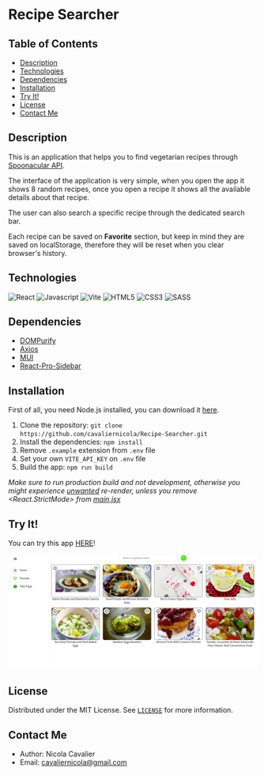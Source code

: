 # Recipe Searcher

## Table of Contents
* [Description](#description)
* [Technologies](#technlogies)
* [Dependencies](#dependencies)
* [Installation](#installation)
* [Try It!](#try-it)
* [License](#license)
* [Contact Me](#contact-me)

## Description
This is an application that helps you to find vegetarian recipes through [Spoonacular API](https://spoonacular.com/food-api/docs).

The interface of the application is very simple, when you open the app it shows 8 random recipes, once you open a recipe it shows all the available details about that recipe. 

The user can also search a specific recipe through the dedicated search bar. 

Each recipe can be saved on **Favorite** section, but keep in mind they are saved on localStorage, therefore they will be reset when you clear browser's history.

## Technologies
![React](https://img.shields.io/badge/react-%2320232a.svg?style=for-the-badge&logo=react&logoColor=%2361DAFB) ![Javascript](https://img.shields.io/badge/JavaScript-323330?style=for-the-badge&logo=javascript&logoColor=F7DF1E) ![Vite](https://img.shields.io/badge/Vite-%2320232a.svg?style=for-the-badge&logo=vite&logoColor=%2361DAFB)
![HTML5](https://img.shields.io/badge/html5-%23E34F26.svg?style=for-the-badge&logo=html5&logoColor=white) ![CSS3](https://img.shields.io/badge/css3-%231572B6.svg?style=for-the-badge&logo=css3&logoColor=white) ![SASS](https://img.shields.io/badge/SASS-hotpink.svg?style=for-the-badge&logo=SASS&logoColor=white)

## Dependencies
* [DOMPurify](https://github.com/cure53/DOMPurify)
* [Axios](https://axios-http.com/)
* [MUI](https://mui.com/)
* [React-Pro-Sidebar](https://github.com/azouaoui-med/react-pro-sidebar)

## Installation
First of all, you need Node.js installed, you can download it [here](https://nodejs.org/it/download/).

1. Clone the repository: `git clone https://github.com/cavaliernicola/Recipe-Searcher.git`
1. Install the dependencies: `npm install`
1. Remove `.example` extension from `.env` file
1. Set your own `VITE_API_KEY` on `.env` file
1. Build the app: `npm run build`

*Make sure to run production build and not development, otherwise you might experience [unwanted](https://stackoverflow.com/a/61897567) re-render, unless you remove <React.StrictMode> from [main.jsx](https://github.com/cavaliernicola/Recipe-Searcher/blob/f8ddfbaaca6734eb6cf1d8eef2d9aca6cf764079/src/main.jsx#L8)*

## Try It!
You can try this app [HERE](https://taupe-tapioca-b5f2c0.netlify.app/)!

![App Preview](src/assets/img/showcase.png)

## License
Distributed under the MIT License. See [`LICENSE`](LICENSE) for more information.

## Contact Me
* Author: Nicola Cavalier 
* Email: cavaliernicola@gmail.com
